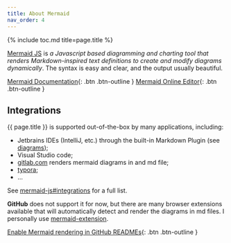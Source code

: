 ```yaml
---
title: About Mermaid
nav_order: 4
---
```


{% include toc.md title=page.title %}

[Mermaid JS](https://mermaid-js.github.io/mermaid/) is *a Javascript based diagramming
and charting tool that renders Markdown-inspired text definitions to create and modify
diagrams dynamically*. The syntax is easy and clear, and the output usually beautiful.

[Mermaid Documentation](https://mermaid-js.github.io/){: .btn .btn-outline }
[Mermaid Online Editor](https://mermaid.live/){: .btn .btn-outline }

## Integrations

{{ page.title }} is supported out-of-the-box by many applications, including:

* Jetbrains IDEs (IntelliJ, etc.) through the built-in Markdown Plugin (see [diagrams](https://www.jetbrains.com/help/idea/markdown.html#diagrams));
* Visual Studio code;
* [gitlab.com](https://gitlab.com/) renders mermaid diagrams in and md file;
* [typora](https://typora.io/);
* ...

See [mermaid-js#integrations](https://mermaid-js.github.io/mermaid/#/integrations?id=integrations) for a full list.

**GitHub** does not support it for now, but there are many browser extensions available 
that will automatically detect and render the diagrams in md files.
I personally use [mermaid-extension](https://github.com/Stefan-S/mermaid-extension).

[Enable Mermaid rendering in GitHub READMEs](https://mermaid.stefs.me/){: .btn .btn-outline }
